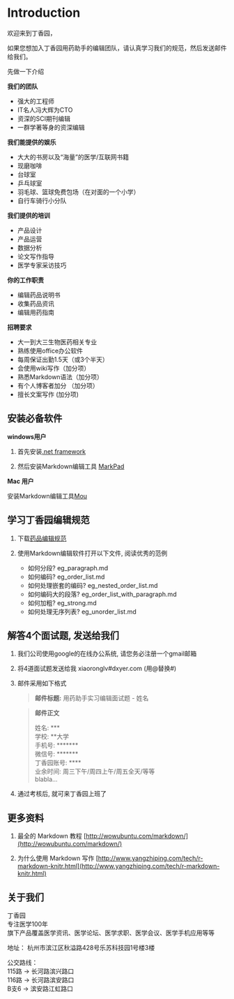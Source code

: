 # Introduction

欢迎来到丁香园，

如果您想加入丁香园用药助手的编辑团队，请认真学习我们的规范，然后发送邮件给我们。

先做一下介绍

**我们的团队**

* 强大的工程师
* IT名人冯大辉为CTO
* 资深的SCI期刊编辑
* 一群学著等身的资深编辑



**我们能提供的娱乐**

* 大大的书房以及“海量”的医学/互联网书籍
* 现磨咖啡
* 台球室
* 乒乓球室
* 羽毛球、篮球免费包场（在对面的一个小学）
* 自行车骑行小分队

**我们提供的培训**

* 产品设计
* 产品运营
* 数据分析
* 论文写作指导
* 医学专家采访技巧


**你的工作职责**

*  编辑药品说明书
*  收集药品资讯
*  编辑用药指南

**招聘要求**
* 大一到大三生物医药相关专业
* 熟练使用office办公软件
* 每周保证出勤1.5天（或3个半天）
* 会使用wiki写作（加分项）
* 熟悉Markdown语法（加分项）
* 有个人博客者加分 （加分项）
* 擅长文案写作 (加分项)


## 安装必备软件

**windows用户**

1. 首先安装[.net framework](http://sdrv.ms/YsVIwS) 
	
2. 然后安装Markdown编辑工具 [MarkPad](http://sdrv.ms/Z0Pap6)

**Mac 用户**

安装Markdown编辑工具[Mou](http://mouapp.com)


## 学习丁香园编辑规范

1. 下载[药品编辑规范](http://github.com/xiaoronglv/drug_edit_rule/archive/master.zip) 

2. 使用Markdown编辑软件打开以下文件, 阅读优秀的范例
	* 如何分段?  eg_paragraph.md
	* 如何编码? eg_order_list.md
	* 如何处理嵌套的编码? eg_nested_order_list.md
	* 如何编码大的段落? eg_order_list_with_paragraph.md
	* 如何加粗? eg_strong.md
	* 如何处理无序列表? eg_unorder_list.md

		
## 解答4个面试题, 发送给我们

1. 我们公司使用google的在线办公系统, 请您务必注册一个gmail邮箱
2. 将4道面试题发送给我 xiaoronglv#dxyer.com (用@替换#)
3. 邮件采用如下格式

	> **邮件标题:** 用药助手实习编辑面试题 - 姓名 
	
	> **邮件正文**  
	>
	> 姓名: ***  
	> 学校: \*\*大学   
	> 手机号: \*\*\*\*\*\*\*  
	> 微信号: \*\*\*\*\*\*\*  
	> 丁香园账号: \*\*\*\*  
	> 业余时间: 周三下午/周四上午/周五全天/等等   
	> blabla…


4. 通过考核后, 就可来丁香园上班了


## 更多资料

1. 最全的 Markdown 教程 [http://wowubuntu.com/markdown/](http://wowubuntu.com/markdown/)

2. 为什么使用 Markdown 写作 [http://www.yangzhiping.com/tech/r-markdown-knitr.html](http://www.yangzhiping.com/tech/r-markdown-knitr.html)



## 关于我们

丁香园  
专注医学100年  
旗下产品覆盖医学资讯、医学论坛、医学求职、医学会议、医学手机应用等等  

地址： 杭州市滨江区秋溢路428号乐苏科技园1号楼3楼

公交路线：   
115路 -> 长河路滨兴路口  
116路 -> 长河路滨安路口  
B支6  -> 滨安路江虹路口  
